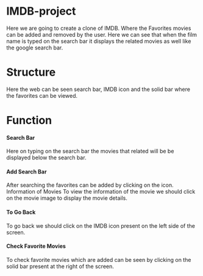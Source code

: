 # IMDB-project
Here we are going to create a clone of IMDB. Where the Favorites movies can be added and removed by the user. Here we can see that when the film name is typed on the search bar it displays the related movies as well like the google search bar.

# Structure
Here the web can be seen search bar, IMDB icon and the solid bar where the favorites can be viewed.

# Function
<h4>Search Bar</h4>
Here on typing on the search bar the movies that related  will be be displayed below the search bar.
<h4>Add Search Bar</h4>
After searching the favorites can be added by clicking on the icon. 
</h4>Information of Movies</h4>
To view the information of the movie we should click on the movie image to display the movie details.
<h4>To Go Back</h4>
To go back we should click on the IMDB icon present on the left side of the screen.
<h4>Check Favorite Movies</h4>
To check favorite movies which are added can be seen by clicking on the solid bar present at the right of the screen.

